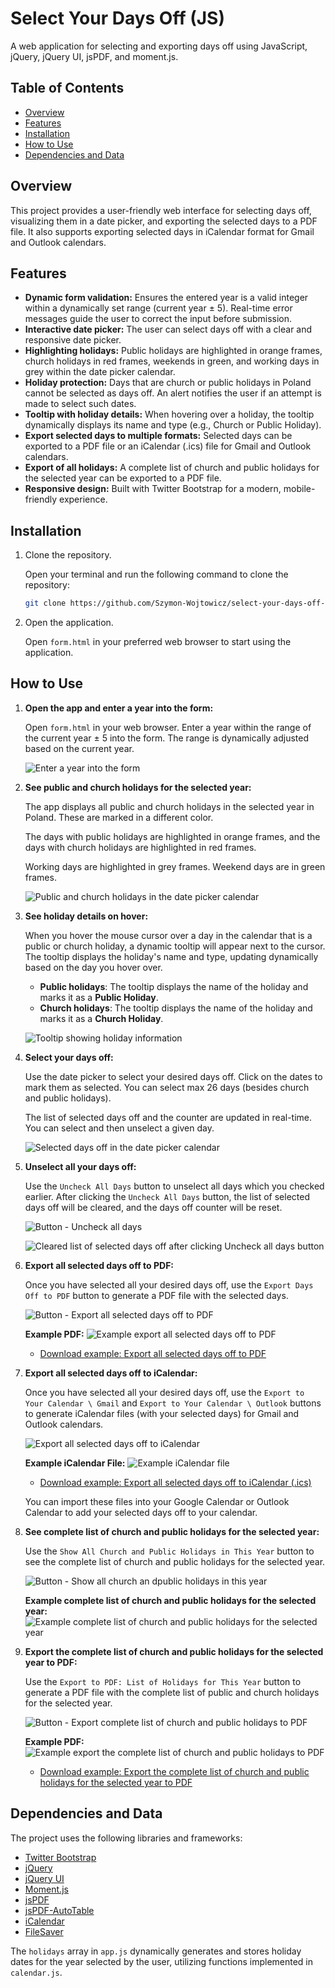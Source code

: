 # Select Your Days Off (JS) 

A web application for selecting and exporting days off using JavaScript, jQuery, jQuery UI, jsPDF, and moment.js.

## Table of Contents

- [Overview](#overview)
- [Features](#features)
- [Installation](#installation)
- [How to Use](#how-to-use)
- [Dependencies and Data](#dependencies-and-data)

## Overview

This project provides a user-friendly web interface for selecting days off, visualizing them in a date picker, and exporting the selected days to a PDF file. It also supports exporting selected days in iCalendar format for Gmail and Outlook calendars.

## Features

- **Dynamic form validation:** Ensures the entered year is a valid integer within a dynamically set range (current year ± 5). Real-time error messages guide the user to correct the input before submission.
- **Interactive date picker:** The user can select days off with a clear and responsive date picker.
- **Highlighting holidays:** Public holidays are highlighted in orange frames, church holidays in red frames, weekends in green, and working days in grey within the date picker calendar.
- **Holiday protection:** Days that are church or public holidays in Poland cannot be selected as days off. An alert notifies the user if an attempt is made to select such dates.
- **Tooltip with holiday details:** When hovering over a holiday, the tooltip dynamically displays its name and type (e.g., Church or Public Holiday).
- **Export selected days to multiple formats:** Selected days can be exported to a PDF file or an iCalendar (.ics) file for Gmail and Outlook calendars.
- **Export of all holidays:** A complete list of church and public holidays for the selected year can be exported to a PDF file.
- **Responsive design:** Built with Twitter Bootstrap for a modern, mobile-friendly experience.
   
## Installation

1. Clone the repository.

   Open your terminal and run the following command to clone the repository:

    ```bash
    git clone https://github.com/Szymon-Wojtowicz/select-your-days-off-js.git
    ```
   
2. Open the application.

   Open `form.html` in your preferred web browser to start using the application.

## How to Use

1. **Open the app and enter a year into the form:**

   Open `form.html` in your web browser. Enter a year within the range of the current year ± 5 into the form. The range is dynamically adjusted based on the current year.
   
   ![Enter a year into the form](assets/form.png)
   
2. **See public and church holidays for the selected year:**

   The app displays all public and church holidays in the selected year in Poland. These are marked in a different color. 
   
   The days with public holidays are highlighted in orange frames, and the days with church holidays are highlighted in red frames. 
   
   Working days are highlighted in grey frames. Weekend days are in green frames. 

   ![Public and church holidays in the date picker calendar](assets/public-and-church-holidays-in-the-date-picker.png)

3. **See holiday details on hover:**

   When you hover the mouse cursor over a day in the calendar that is a public or church holiday, a dynamic tooltip will appear next to the cursor. The tooltip displays the holiday's name and type, updating dynamically based on the day you hover over.

   - **Public holidays**: The tooltip displays the name of the holiday and marks it as a **Public Holiday**.
   - **Church holidays**: The tooltip displays the name of the holiday and marks it as a **Church Holiday**.

   ![Tooltip showing holiday information](assets/holiday-tooltip-example.png)

4. **Select your days off:**

   Use the date picker to select your desired days off. Click on the dates to mark them as selected. You can select max 26 days (besides church and public holidays).
   
   The list of selected days off and the counter are updated in real-time. You can select and then unselect a given day.
   
   ![Selected days off in the date picker calendar](assets/selected-days-off-in-the-date-picker.png)

5. **Unselect all your days off:**

   Use the `Uncheck All Days` button to unselect all days which you checked earlier. After clicking the `Uncheck All Days` button, the list of selected days off will be cleared, and the days off counter will be reset.
   
   ![Button - Uncheck all days](assets/button-uncheck-all-days.png)
    
   ![Cleared list of selected days off after clicking Uncheck all days button](assets/cleared-list-of-selected-days-off-after-clicking-uncheck-all-days-button.png)

6. **Export all selected days off to PDF:**

   Once you have selected all your desired days off, use the `Export Days Off to PDF` button to generate a PDF file with the selected days.

   ![Button - Export all selected days off to PDF](assets/button-export-days-off-to-pdf.png)

   **Example PDF:**
   ![Example export all selected days off to PDF](assets/example-export-days-off-to-pdf.png)
   - [Download example: Export all selected days off to PDF](assets/your_days_off_in_2024-saved_22-12-2024_20_48_23.pdf)

7. **Export all selected days off to iCalendar:**

   Once you have selected all your desired days off, use the `Export to Your Calendar \ Gmail` and `Export to Your Calendar \ Outlook` buttons to generate iCalendar files (with your selected days) for Gmail and Outlook calendars.
   
   ![Export all selected days off to iCalendar](assets/button-export-days-off-to-icalendar.png)

   **Example iCalendar File:**
   ![Example iCalendar file](assets/example-icalendar.png)
   - [Download example: Export all selected days off to iCalendar (.ics)](assets/gmail-your_days_off_in_2024-saved_22-12-2024_20_51_12.ics)

   You can import these files into your Google Calendar or Outlook Calendar to add your selected days off to your calendar.
   
8. **See complete list of church and public holidays for the selected year:**

   Use the `Show All Church and Public Holidays in This Year` button to see the complete list of church and public holidays for the selected year.
   
   ![Button - Show all church an dpublic holidays in this year](assets/button-show-all-church-and-public-holidays-in-this-year.png)
   
   **Example complete list of church and public holidays for the selected year:**
   ![Example complete list of church and public holidays for the selected year](assets/complete-list-of-church-and-public-holidays.png)

9. **Export the complete list of church and public holidays for the selected year to PDF:**

   Use the `Export to PDF: List of Holidays for This Year` button to generate a PDF file with the complete list of public and church holidays for the selected year.

   ![Button - Export complete list of church and public holidays to PDF](assets/button-export-complete-list-of-holidays-to-pdf.png)

   **Example PDF:**
   ![Example export the complete list of church and public holidays to PDF](assets/example-export-complete-list-of-holidays-to-pdf.png)
   - [Download example: Export the complete list of church and public holidays for the selected year to PDF](assets/all_holidays_in_2024-saved_22-12-2024_20_57_27.pdf)
      
## Dependencies and Data

The project uses the following libraries and frameworks:
- [Twitter Bootstrap](https://getbootstrap.com/)
- [jQuery](https://jquery.com/)
- [jQuery UI](https://jqueryui.com/)
- [Moment.js](https://cdnjs.com/libraries/moment.js/2.29.1)
- [jsPDF](https://cdnjs.com/libraries/jspdf)
- [jsPDF-AutoTable](https://github.com/simonbengtsson/jsPDF-AutoTable)
- [iCalendar](https://github.com/nwcell/ics.js/)
- [FileSaver](https://cdnjs.com/libraries/FileSaver.js)

The `holidays` array in `app.js` dynamically generates and stores holiday dates for the year selected by the user, utilizing functions implemented in `calendar.js`.